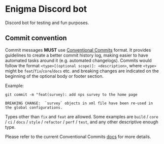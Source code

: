 # Enigma Discord bot

Discord bot for testing and fun purposes.

## Commit convention

Commit messages __MUST__ use [Conventional Commits](https://www.conventionalcommits.org/en/) format. It provides guidelines to create a better commit history log, making easier to have automated tasks around it (e.g. automated changelogs). Commits would follow the format `<type>[(optional scope)]: <description>`, where `<type>` might be `feat`/`fix`/`core`/`docs` etc. and breaking changes are indicated on the beginning of the optional body or footer section. 

Example:
```
git commit -m "feat(survey): add nps survey to the home page

BREAKING CHANGE:  `survey` objects in xml file have been re-used in the global configurations.
```

Types other than `fix` and `feat` are allowed. Some examples are `build` / `core` / `ci` / `docs` / `style` / `refactor` / `perf` / `test`, and any other descriptive enough type.

Please refer to the current Conventional Commits [docs](https://www.conventionalcommits.org/en/v1.0.0-beta.4/#specification) for more details.